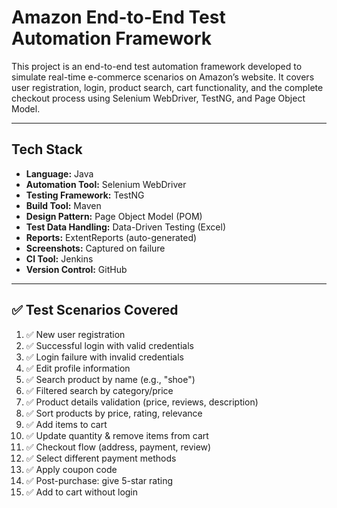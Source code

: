 # Amazon End-to-End Test Automation Framework

This project is an end-to-end test automation framework developed to simulate real-time e-commerce scenarios on Amazon’s website. It covers user registration, login, product search, cart functionality, and the complete checkout process using Selenium WebDriver, TestNG, and Page Object Model.

---

## Tech Stack

- **Language:** Java  
- **Automation Tool:** Selenium WebDriver  
- **Testing Framework:** TestNG  
- **Build Tool:** Maven  
- **Design Pattern:** Page Object Model (POM)  
- **Test Data Handling:** Data-Driven Testing (Excel)  
- **Reports:** ExtentReports (auto-generated)  
- **Screenshots:** Captured on failure  
- **CI Tool:** Jenkins  
- **Version Control:** GitHub  

---

## ✅ Test Scenarios Covered

1. ✅ New user registration  
2. ✅ Successful login with valid credentials  
3. ✅ Login failure with invalid credentials  
4. ✅ Edit profile information  
5. ✅ Search product by name (e.g., "shoe")  
6. ✅ Filtered search by category/price  
7. ✅ Product details validation (price, reviews, description)  
8. ✅ Sort products by price, rating, relevance  
9. ✅ Add items to cart  
10. ✅ Update quantity & remove items from cart  
11. ✅ Checkout flow (address, payment, review)  
12. ✅ Select different payment methods  
13. ✅ Apply coupon code  
14. ✅ Post-purchase: give 5-star rating  
15. ✅ Add to cart without login  




